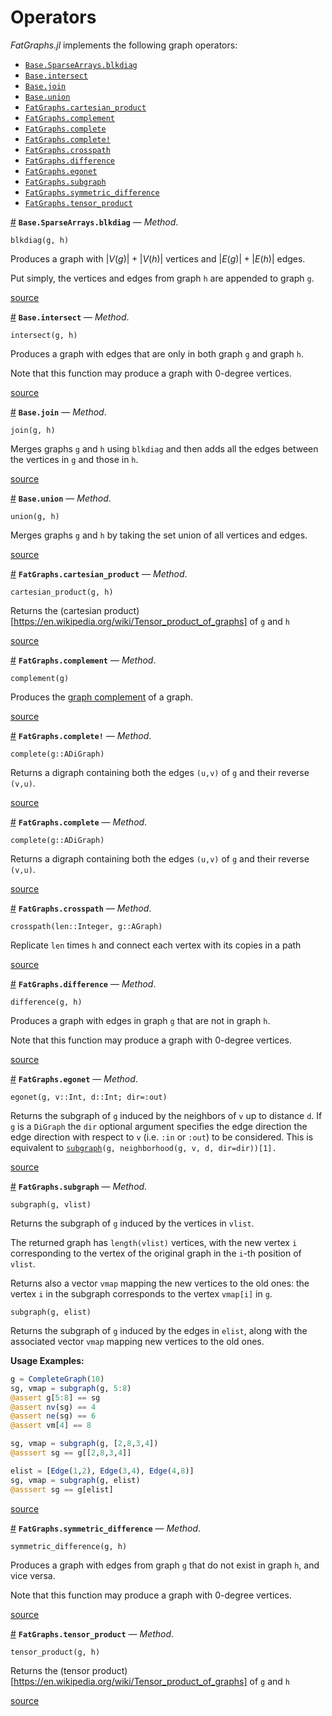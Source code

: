 
<a id='Operators-1'></a>

# Operators


*FatGraphs.jl* implements the following graph operators:

- [`Base.SparseArrays.blkdiag`](operators.md#Base.SparseArrays.blkdiag-Tuple{T<:Union{FatGraphs.ADiGraph,FatGraphs.AGraph},T<:Union{FatGraphs.ADiGraph,FatGraphs.AGraph}})
- [`Base.intersect`](operators.md#Base.intersect-Tuple{T<:Union{FatGraphs.ADiGraph,FatGraphs.AGraph},T<:Union{FatGraphs.ADiGraph,FatGraphs.AGraph}})
- [`Base.join`](operators.md#Base.join-Tuple{FatGraphs.AGraph,FatGraphs.AGraph})
- [`Base.union`](operators.md#Base.union-Tuple{T<:Union{FatGraphs.ADiGraph,FatGraphs.AGraph},T<:Union{FatGraphs.ADiGraph,FatGraphs.AGraph}})
- [`FatGraphs.cartesian_product`](operators.md#FatGraphs.cartesian_product-Tuple{G<:Union{FatGraphs.ADiGraph,FatGraphs.AGraph},G<:Union{FatGraphs.ADiGraph,FatGraphs.AGraph}})
- [`FatGraphs.complement`](operators.md#FatGraphs.complement-Tuple{T<:FatGraphs.AGraph})
- [`FatGraphs.complete`](operators.md#FatGraphs.complete-Tuple{FatGraphs.ADiGraph})
- [`FatGraphs.complete!`](operators.md#FatGraphs.complete!-Tuple{FatGraphs.ADiGraph})
- [`FatGraphs.crosspath`](operators.md#FatGraphs.crosspath-Tuple{Integer,G<:FatGraphs.AGraph})
- [`FatGraphs.difference`](operators.md#FatGraphs.difference-Tuple{T<:Union{FatGraphs.ADiGraph,FatGraphs.AGraph},T<:Union{FatGraphs.ADiGraph,FatGraphs.AGraph}})
- [`FatGraphs.egonet`](operators.md#FatGraphs.egonet-Tuple{Union{FatGraphs.ADiGraph,FatGraphs.AGraph},Int64,Int64})
- [`FatGraphs.subgraph`](operators.md#FatGraphs.subgraph-Tuple{T<:Union{FatGraphs.ADiGraph,FatGraphs.AGraph},AbstractArray{Int64,1}})
- [`FatGraphs.symmetric_difference`](operators.md#FatGraphs.symmetric_difference-Tuple{T<:Union{FatGraphs.ADiGraph,FatGraphs.AGraph},T<:Union{FatGraphs.ADiGraph,FatGraphs.AGraph}})
- [`FatGraphs.tensor_product`](operators.md#FatGraphs.tensor_product-Tuple{G<:Union{FatGraphs.ADiGraph,FatGraphs.AGraph},G<:Union{FatGraphs.ADiGraph,FatGraphs.AGraph}})

<a id='Base.SparseArrays.blkdiag-Tuple{T<:Union{FatGraphs.ADiGraph,FatGraphs.AGraph},T<:Union{FatGraphs.ADiGraph,FatGraphs.AGraph}}' href='#Base.SparseArrays.blkdiag-Tuple{T<:Union{FatGraphs.ADiGraph,FatGraphs.AGraph},T<:Union{FatGraphs.ADiGraph,FatGraphs.AGraph}}'>#</a>
**`Base.SparseArrays.blkdiag`** &mdash; *Method*.



```
blkdiag(g, h)
```

Produces a graph with $|V(g)| + |V(h)|$ vertices and $|E(g)| + |E(h)|$ edges.

Put simply, the vertices and edges from graph `h` are appended to graph `g`.


<a target='_blank' href='https://github.com/CarloLucibello/FatGraphs.jl/tree/d24f6e27b50b6b0ed47bf33a6887df23218dda7f/docs/../src/operators/operators.jl#L88-L95' class='documenter-source'>source</a><br>

<a id='Base.intersect-Tuple{T<:Union{FatGraphs.ADiGraph,FatGraphs.AGraph},T<:Union{FatGraphs.ADiGraph,FatGraphs.AGraph}}' href='#Base.intersect-Tuple{T<:Union{FatGraphs.ADiGraph,FatGraphs.AGraph},T<:Union{FatGraphs.ADiGraph,FatGraphs.AGraph}}'>#</a>
**`Base.intersect`** &mdash; *Method*.



```
intersect(g, h)
```

Produces a graph with edges that are only in both graph `g` and graph `h`.

Note that this function may produce a graph with 0-degree vertices.


<a target='_blank' href='https://github.com/CarloLucibello/FatGraphs.jl/tree/d24f6e27b50b6b0ed47bf33a6887df23218dda7f/docs/../src/operators/operators.jl#L108-L114' class='documenter-source'>source</a><br>

<a id='Base.join-Tuple{FatGraphs.AGraph,FatGraphs.AGraph}' href='#Base.join-Tuple{FatGraphs.AGraph,FatGraphs.AGraph}'>#</a>
**`Base.join`** &mdash; *Method*.



```
join(g, h)
```

Merges graphs `g` and `h` using `blkdiag` and then adds all the edges between  the vertices in `g` and those in `h`.


<a target='_blank' href='https://github.com/CarloLucibello/FatGraphs.jl/tree/d24f6e27b50b6b0ed47bf33a6887df23218dda7f/docs/../src/operators/operators.jl#L166-L171' class='documenter-source'>source</a><br>

<a id='Base.union-Tuple{T<:Union{FatGraphs.ADiGraph,FatGraphs.AGraph},T<:Union{FatGraphs.ADiGraph,FatGraphs.AGraph}}' href='#Base.union-Tuple{T<:Union{FatGraphs.ADiGraph,FatGraphs.AGraph},T<:Union{FatGraphs.ADiGraph,FatGraphs.AGraph}}'>#</a>
**`Base.union`** &mdash; *Method*.



```
union(g, h)
```

Merges graphs `g` and `h` by taking the set union of all vertices and edges.


<a target='_blank' href='https://github.com/CarloLucibello/FatGraphs.jl/tree/d24f6e27b50b6b0ed47bf33a6887df23218dda7f/docs/../src/operators/operators.jl#L70-L74' class='documenter-source'>source</a><br>

<a id='FatGraphs.cartesian_product-Tuple{G<:Union{FatGraphs.ADiGraph,FatGraphs.AGraph},G<:Union{FatGraphs.ADiGraph,FatGraphs.AGraph}}' href='#FatGraphs.cartesian_product-Tuple{G<:Union{FatGraphs.ADiGraph,FatGraphs.AGraph},G<:Union{FatGraphs.ADiGraph,FatGraphs.AGraph}}'>#</a>
**`FatGraphs.cartesian_product`** &mdash; *Method*.



```
cartesian_product(g, h)
```

Returns the (cartesian product)[https://en.wikipedia.org/wiki/Tensor_product_of_graphs] of `g` and `h`


<a target='_blank' href='https://github.com/CarloLucibello/FatGraphs.jl/tree/d24f6e27b50b6b0ed47bf33a6887df23218dda7f/docs/../src/operators/operators.jl#L191-L195' class='documenter-source'>source</a><br>

<a id='FatGraphs.complement-Tuple{T<:FatGraphs.AGraph}' href='#FatGraphs.complement-Tuple{T<:FatGraphs.AGraph}'>#</a>
**`FatGraphs.complement`** &mdash; *Method*.



```
complement(g)
```

Produces the [graph complement](https://en.wikipedia.org/wiki/Complement_graph) of a graph.


<a target='_blank' href='https://github.com/CarloLucibello/FatGraphs.jl/tree/d24f6e27b50b6b0ed47bf33a6887df23218dda7f/docs/../src/operators/operators.jl#L38-L43' class='documenter-source'>source</a><br>

<a id='FatGraphs.complete!-Tuple{FatGraphs.ADiGraph}' href='#FatGraphs.complete!-Tuple{FatGraphs.ADiGraph}'>#</a>
**`FatGraphs.complete!`** &mdash; *Method*.



```
complete(g::ADiGraph)
```

Returns a digraph containing both the edges `(u,v)` of `g` and their reverse `(v,u)`.


<a target='_blank' href='https://github.com/CarloLucibello/FatGraphs.jl/tree/d24f6e27b50b6b0ed47bf33a6887df23218dda7f/docs/../src/operators/operators.jl#L13-L18' class='documenter-source'>source</a><br>

<a id='FatGraphs.complete-Tuple{FatGraphs.ADiGraph}' href='#FatGraphs.complete-Tuple{FatGraphs.ADiGraph}'>#</a>
**`FatGraphs.complete`** &mdash; *Method*.



```
complete(g::ADiGraph)
```

Returns a digraph containing both the edges `(u,v)` of `g` and their reverse `(v,u)`.


<a target='_blank' href='https://github.com/CarloLucibello/FatGraphs.jl/tree/d24f6e27b50b6b0ed47bf33a6887df23218dda7f/docs/../src/operators/operators.jl#L1-L6' class='documenter-source'>source</a><br>

<a id='FatGraphs.crosspath-Tuple{Integer,G<:FatGraphs.AGraph}' href='#FatGraphs.crosspath-Tuple{Integer,G<:FatGraphs.AGraph}'>#</a>
**`FatGraphs.crosspath`** &mdash; *Method*.



```
crosspath(len::Integer, g::AGraph)
```

Replicate `len` times `h` and connect each vertex with its copies in a path


<a target='_blank' href='https://github.com/CarloLucibello/FatGraphs.jl/tree/d24f6e27b50b6b0ed47bf33a6887df23218dda7f/docs/../src/operators/operators.jl#L183-L187' class='documenter-source'>source</a><br>

<a id='FatGraphs.difference-Tuple{T<:Union{FatGraphs.ADiGraph,FatGraphs.AGraph},T<:Union{FatGraphs.ADiGraph,FatGraphs.AGraph}}' href='#FatGraphs.difference-Tuple{T<:Union{FatGraphs.ADiGraph,FatGraphs.AGraph},T<:Union{FatGraphs.ADiGraph,FatGraphs.AGraph}}'>#</a>
**`FatGraphs.difference`** &mdash; *Method*.



```
difference(g, h)
```

Produces a graph with edges in graph `g` that are not in graph `h`.

Note that this function may produce a graph with 0-degree vertices.


<a target='_blank' href='https://github.com/CarloLucibello/FatGraphs.jl/tree/d24f6e27b50b6b0ed47bf33a6887df23218dda7f/docs/../src/operators/operators.jl#L126-L132' class='documenter-source'>source</a><br>

<a id='FatGraphs.egonet-Tuple{Union{FatGraphs.ADiGraph,FatGraphs.AGraph},Int64,Int64}' href='#FatGraphs.egonet-Tuple{Union{FatGraphs.ADiGraph,FatGraphs.AGraph},Int64,Int64}'>#</a>
**`FatGraphs.egonet`** &mdash; *Method*.



```
egonet(g, v::Int, d::Int; dir=:out)
```

Returns the subgraph of `g` induced by the neighbors of `v` up to distance `d`. If `g` is a `DiGraph` the `dir` optional argument specifies the edge direction the edge direction with respect to `v` (i.e. `:in` or `:out`) to be considered. This is equivalent to [`subgraph`](operators.md#FatGraphs.subgraph-Tuple{T<:Union{FatGraphs.ADiGraph,FatGraphs.AGraph},AbstractArray{Int64,1}})`(g, neighborhood(g, v, d, dir=dir))[1].`


<a target='_blank' href='https://github.com/CarloLucibello/FatGraphs.jl/tree/d24f6e27b50b6b0ed47bf33a6887df23218dda7f/docs/../src/operators/operators.jl#L318-L325' class='documenter-source'>source</a><br>

<a id='FatGraphs.subgraph-Tuple{T<:Union{FatGraphs.ADiGraph,FatGraphs.AGraph},AbstractArray{Int64,1}}' href='#FatGraphs.subgraph-Tuple{T<:Union{FatGraphs.ADiGraph,FatGraphs.AGraph},AbstractArray{Int64,1}}'>#</a>
**`FatGraphs.subgraph`** &mdash; *Method*.



```
subgraph(g, vlist)
```

Returns the subgraph of `g` induced by the vertices in  `vlist`.

The returned graph has `length(vlist)` vertices, with the new vertex `i` corresponding to the vertex of the original graph in the `i`-th position of `vlist`.

Returns  also a vector `vmap` mapping the new vertices to the old ones: the  vertex `i` in the subgraph corresponds to the vertex `vmap[i]` in `g`.

```
subgraph(g, elist)
```

Returns the subgraph of `g` induced by the edges in `elist`, along with the associated vector `vmap` mapping new vertices to the old ones.

**Usage Examples:**

```julia
g = CompleteGraph(10)
sg, vmap = subgraph(g, 5:8)
@assert g[5:8] == sg
@assert nv(sg) == 4
@assert ne(sg) == 6
@assert vm[4] == 8

sg, vmap = subgraph(g, [2,8,3,4])
@asssert sg == g[[2,8,3,4]]

elist = [Edge(1,2), Edge(3,4), Edge(4,8)]
sg, vmap = subgraph(g, elist)
@asssert sg == g[elist]
```


<a target='_blank' href='https://github.com/CarloLucibello/FatGraphs.jl/tree/d24f6e27b50b6b0ed47bf33a6887df23218dda7f/docs/../src/operators/operators.jl#L232-L267' class='documenter-source'>source</a><br>

<a id='FatGraphs.symmetric_difference-Tuple{T<:Union{FatGraphs.ADiGraph,FatGraphs.AGraph},T<:Union{FatGraphs.ADiGraph,FatGraphs.AGraph}}' href='#FatGraphs.symmetric_difference-Tuple{T<:Union{FatGraphs.ADiGraph,FatGraphs.AGraph},T<:Union{FatGraphs.ADiGraph,FatGraphs.AGraph}}'>#</a>
**`FatGraphs.symmetric_difference`** &mdash; *Method*.



```
symmetric_difference(g, h)
```

Produces a graph with edges from graph `g` that do not exist in graph `h`, and vice versa.

Note that this function may produce a graph with 0-degree vertices.


<a target='_blank' href='https://github.com/CarloLucibello/FatGraphs.jl/tree/d24f6e27b50b6b0ed47bf33a6887df23218dda7f/docs/../src/operators/operators.jl#L144-L151' class='documenter-source'>source</a><br>

<a id='FatGraphs.tensor_product-Tuple{G<:Union{FatGraphs.ADiGraph,FatGraphs.AGraph},G<:Union{FatGraphs.ADiGraph,FatGraphs.AGraph}}' href='#FatGraphs.tensor_product-Tuple{G<:Union{FatGraphs.ADiGraph,FatGraphs.AGraph},G<:Union{FatGraphs.ADiGraph,FatGraphs.AGraph}}'>#</a>
**`FatGraphs.tensor_product`** &mdash; *Method*.



```
tensor_product(g, h)
```

Returns the (tensor product)[https://en.wikipedia.org/wiki/Tensor_product_of_graphs] of `g` and `h`


<a target='_blank' href='https://github.com/CarloLucibello/FatGraphs.jl/tree/d24f6e27b50b6b0ed47bf33a6887df23218dda7f/docs/../src/operators/operators.jl#L213-L217' class='documenter-source'>source</a><br>

